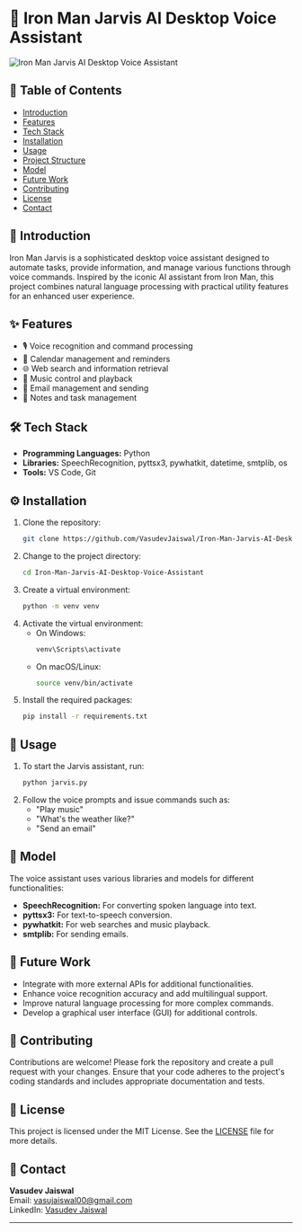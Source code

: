 # 🤖 Iron Man Jarvis AI Desktop Voice Assistant

![Iron Man Jarvis AI Desktop Voice Assistant](https://github.com/VasudevJaiswal/Iron-Man-Jarvis-AI-Desktop-Voice-Assistant/blob/main/jarvis_screenshot.png?raw=true)

## 📑 Table of Contents
- [Introduction](#introduction)
- [Features](#features)
- [Tech Stack](#tech-stack)
- [Installation](#installation)
- [Usage](#usage)
- [Project Structure](#project-structure)
- [Model](#model)
- [Future Work](#future-work)
- [Contributing](#contributing)
- [License](#license)
- [Contact](#contact)

## 🌟 Introduction
Iron Man Jarvis is a sophisticated desktop voice assistant designed to automate tasks, provide information, and manage various functions through voice commands. Inspired by the iconic AI assistant from Iron Man, this project combines natural language processing with practical utility features for an enhanced user experience.

## ✨ Features
- 🎙️ Voice recognition and command processing
- 📅 Calendar management and reminders
- 🌐 Web search and information retrieval
- 🎵 Music control and playback
- 📧 Email management and sending
- 📜 Notes and task management

## 🛠️ Tech Stack
- **Programming Languages:** Python
- **Libraries:** SpeechRecognition, pyttsx3, pywhatkit, datetime, smtplib, os
- **Tools:** VS Code, Git

## ⚙️ Installation
1. Clone the repository:
    ```sh
    git clone https://github.com/VasudevJaiswal/Iron-Man-Jarvis-AI-Desktop-Voice-Assistant.git
    ```
2. Change to the project directory:
    ```sh
    cd Iron-Man-Jarvis-AI-Desktop-Voice-Assistant
    ```
3. Create a virtual environment:
    ```sh
    python -m venv venv
    ```
4. Activate the virtual environment:
    - On Windows:
      ```sh
      venv\Scripts\activate
      ```
    - On macOS/Linux:
      ```sh
      source venv/bin/activate
      ```
5. Install the required packages:
    ```sh
    pip install -r requirements.txt
    ```

## 🚀 Usage
1. To start the Jarvis assistant, run:
    ```sh
    python jarvis.py
    ```
2. Follow the voice prompts and issue commands such as:
    - "Play music"
    - "What's the weather like?"
    - "Send an email"


## 🧠 Model
The voice assistant uses various libraries and models for different functionalities:
- **SpeechRecognition:** For converting spoken language into text.
- **pyttsx3:** For text-to-speech conversion.
- **pywhatkit:** For web searches and music playback.
- **smtplib:** For sending emails.

## 🚀 Future Work
- Integrate with more external APIs for additional functionalities.
- Enhance voice recognition accuracy and add multilingual support.
- Improve natural language processing for more complex commands.
- Develop a graphical user interface (GUI) for additional controls.

## 🤝 Contributing
Contributions are welcome! Please fork the repository and create a pull request with your changes. Ensure that your code adheres to the project's coding standards and includes appropriate documentation and tests.

## 📄 License
This project is licensed under the MIT License. See the [LICENSE](LICENSE) file for more details.

## 📧 Contact
**Vasudev Jaiswal**  
Email: [vasujaiswal00@gmail.com](mailto:vasujaiswal00@gmail.com)  
LinkedIn: [Vasudev Jaiswal](https://www.linkedin.com/in/vasudev-jaiswal)

---

